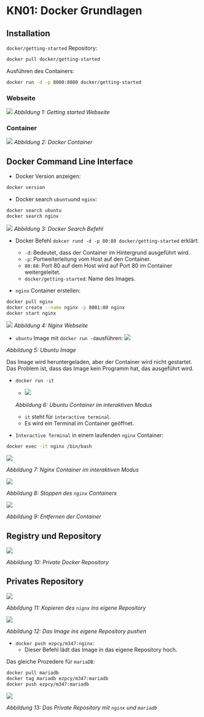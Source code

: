 # KN01: Docker Grundlagen

## Installation

`docker/getting-started` Repository:

```bash
docker pull docker/getting-started
```

Ausführen des Containers:

```bash
docker run -d -p 8080:8080 docker/getting-started
```

### Webseite

![](image/Pasted%20image%2020250221092712.png)
*Abbildung 1: Getting started Webseite*

### Container

![](image/Pasted%20image%2020250221092755.png)
*Abbildung 2: Docker Container*

## Docker Command Line Interface

-  Docker Version anzeigen:

```bash
docker version
```

- Docker search `ubuntu`und `nginx`:

```bash
docker search ubuntu
docker search nginx
```

![](image/Pasted%20image%2020250221093131.png)
*Abbildung 3: Docker Search Befehl*

-  Docker Befehl `dokcer rund -d -p 80:80 docker/getting-started` erklärt:
	- `-d`: Bedeutet, dass der Container im Hintergrund ausgeführt wird.
	- `-p`: Portweiterleitung vom Host auf den Container.
	- `80:80`: Port 80 auf dem Host wird auf Port 80 im Container weitergeleitet.
	- `docker/getting-started`: Name des Images.

-  `nginx` Container erstellen:

```bash
docker pull nginx
docker create --name nginx -p 8081:80 nginx
docker start nginx
```

![](image/Pasted%20image%2020250221093718.png)
*Abbildung 4: Nginx Webseite*

-  `ubuntu` Image mit `docker run -d`ausführen:
![](image/Pasted%20image%2020250221094206.png)

*Abbildung 5: Ubuntu Image*

Das Image wird heruntergeladen, aber der Container wird nicht gestartet. Das Problem ist, dass das Image kein Programm hat, das ausgeführt wird. 

- `docker run -it`
	- ![](image/Pasted%20image%2020250221094358.png)
	
	 *Abbildung 6: Ubuntu Container im interaktiven Modus*
	- `it` steht für `interactive terminal`.
	- Es wird ein Terminal im Container geöffnet.

- `Interactive Terminal` in einem laufenden `nginx` Container:
  
```bash
docker exec -it nginx /bin/bash
```

![](image/Pasted%20image%2020250221094802.png)


*Abbildung 7: Nginx Container im interaktiven Modus*

![](image/Pasted%20image%2020250221094931.png)

*Abbildung 8: Stoppen des `nginx` Containers*

![](image/Pasted%20image%2020250221095111.png)

*Abbildung 9: Entfernen der Container*

## Registry und Repository

![](image/Pasted%20image%2020250221095655.png)

*Abbildung 10: Private Docker Repository*

## Privates Repository

![](image/Pasted%20image%2020250221100013.png)

*Abbildung 11: Kopieren des `nignx` ins eigene Repository*

![](image/Pasted%20image%2020250221100120.png)

*Abbildung 12: Das Image ins eigene Repository pushen*

- `docker push ezpcy/m347:nginx`:
	- Dieser Befehl lädt das Image in das eigene Repository hoch.

Das gleiche Prozedere für `mariaDB`:

```bash
docker pull mariadb
docker tag mariadb ezpcy/m347:mariadb
docker push ezpcy/m347:mariadb
```

![](image/Pasted%20image%2020250221100446.png)

*Abbildung 13: Das Private Repository mit `nginx` und `mariadb`*
